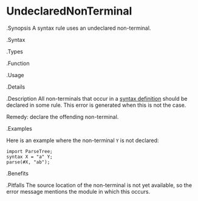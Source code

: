 # UndeclaredNonTerminal

.Synopsis
A syntax rule uses an undeclared non-terminal.

.Syntax

.Types

.Function
       
.Usage

.Details

.Description
All non-terminals that occur in a [syntax definition]((Rascal:Declarations-SyntaxDefinition))
should be declared in some rule.
This error is generated when this is not the case.

Remedy: declare the offending non-terminal.

.Examples

Here is an example where the non-terminal `Y` is not declared:
```rascal-shell,error
import ParseTree;
syntax X = "a" Y;
parse(#X, "ab");
```

.Benefits

.Pitfalls
The source location of the non-terminal is not yet available, so the error message mentions the module in which this occurs.

